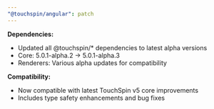 ```yaml
---
"@touchspin/angular": patch
---
```


**Dependencies:**
- Updated all @touchspin/* dependencies to latest alpha versions
- Core: 5.0.1-alpha.2 → 5.0.1-alpha.3
- Renderers: Various alpha updates for compatibility

**Compatibility:**
- Now compatible with latest TouchSpin v5 core improvements
- Includes type safety enhancements and bug fixes
